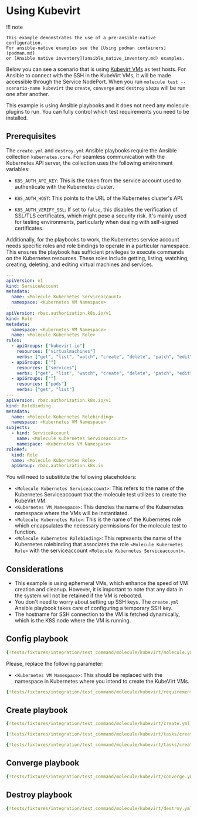 # Using Kubevirt

!!! note

    This example demonstrates the use of a pre-ansible-native configuration.
    For ansible-native examples see the [Using podman containers](podman.md)
    or [Ansible native inventory](ansible_native_inventory.md) examples.

Below you can see a scenario that is using [Kubevirt VMs](https://kubevirt.io/user-guide/) as test hosts. For Ansible to connect with the SSH in the KubeVirt VMs, it will be made accessible through the Service NodePort.
When you run `molecule test --scenario-name kubevirt` the `create`, `converge` and
`destroy` steps will be run one after another.

This example is using Ansible playbooks and it does not need any molecule
plugins to run. You can fully control which test requirements you need to be
installed.

## Prerequisites

The `create.yml` and `destroy.yml` Ansible playbooks require the Ansible collection `kubernetes.core`. For seamless communication with the Kubernetes API server, the collection uses the following environment variables:

- `K8S_AUTH_API_KEY`: This is the token from the service account used to authenticate with the Kubernetes cluster.

- `K8S_AUTH_HOST`: This points to the URL of the Kubernetes cluster's API.

- `K8S_AUTH_VERIFY_SSL`: If set to `false`, this disables the verification of SSL/TLS certificates, which might pose a security risk. It's mainly used for testing environments, particularly when dealing with self-signed certificates.

Additionally, for the playbooks to work, the Kubernetes service account needs specific roles and role bindings to operate in a particular namespace. This ensures the playbook has sufficient privileges to execute commands on the Kubernetes resources. These roles include getting, listing, watching, creating, deleting, and editing virtual machines and services.

```yaml
---
apiVersion: v1
kind: ServiceAccount
metadata:
  name: <Molecule Kubernetes Serviceaccount>
  namespace: <Kubernetes VM Namespace>
---
apiVersion: rbac.authorization.k8s.io/v1
kind: Role
metadata:
  namespace: <Kubernetes VM Namespace>
  name: <Molecule Kubernetes Role>
rules:
  - apiGroups: ["kubevirt.io"]
    resources: ["virtualmachines"]
    verbs: ["get", "list", "watch", "create", "delete", "patch", "edit"]
  - apiGroups: [""]
    resources: ["services"]
    verbs: ["get", "list", "watch", "create", "delete", "patch", "edit"]
  - apiGroups: [""]
    resources: ["pods"]
    verbs: ["get", "list"]
---
apiVersion: rbac.authorization.k8s.io/v1
kind: RoleBinding
metadata:
  name: <Molecule Kubernetes Rolebinding>
  namespace: <Kubernetes VM Namespace>
subjects:
  - kind: ServiceAccount
    name: <Molecule Kubernetes Serviceaccount>
    namespace: <Kubernetes VM Namespace>
roleRef:
  kind: Role
  name: <Molecule Kubernetes Role>
  apiGroup: rbac.authorization.k8s.io
```

You will need to substitute the following placeholders:

- `<Molecule Kubernetes Serviceaccount>`: This refers to the name of the Kubernetes Serviceaccount that the molecule test utilizes to create the KubeVirt VM.
- `<Kubernetes VM Namespace>`: This denotes the name of the Kubernetes namespace where the VMs will be instantiated.
- `<Molecule Kubernetes Role>`: This is the name of the Kubernetes role which encapsulates the necessary permissions for the molecule test to function.
- `<Molecule Kubernetes Rolebinding>`: This represents the name of the Kubernetes rolebinding that associates the role `<Molecule Kubernetes Role>` with the serviceaccount `<Molecule Kubernetes Serviceaccount>`.

## Considerations

- This example is using ephemeral VMs, which enhance the speed of VM creation and cleanup. However, it is important to note that any data in the system will not be retained if the VM is rebooted.
- You don't need to worry about setting up SSH keys. The `create.yml` Ansible playbook takes care of configuring a temporary SSH key.
- The hostname for SSH connection to the VM is fetched dynamically, which is the K8S node where the VM is running.

## Config playbook

```yaml title="molecule.yml"
{!tests/fixtures/integration/test_command/molecule/kubevirt/molecule.yml!}
```

Please, replace the following parameter:

- `<Kubernetes VM Namespace>`: This should be replaced with the namespace in Kubernetes where you intend to create the KubeVirt VMs.

```yaml title="requirements.yml"
{!tests/fixtures/integration/test_command/molecule/kubevirt/requirements.yml!}
```

## Create playbook

```yaml title="create.yml"
{!tests/fixtures/integration/test_command/molecule/kubevirt/create.yml!}
```

```yaml title="tasks/create_vm.yml"
{!tests/fixtures/integration/test_command/molecule/kubevirt/tasks/create_vm.yml!}
```

```yaml title="tasks/create_vm_dictionary.yml"
{!tests/fixtures/integration/test_command/molecule/kubevirt/tasks/create_vm_dictionary.yml!}
```

## Converge playbook

```yaml title="converge.yml"
{!tests/fixtures/integration/test_command/molecule/kubevirt/converge.yml!}
```

## Destroy playbook

```yaml title="destroy.yml"
{!tests/fixtures/integration/test_command/molecule/kubevirt/destroy.yml!}
```
